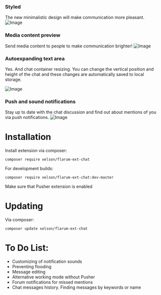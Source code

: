 ### Styled
The new minimalistic design will make communication more pleasant.
![Image](https://sun9-26.userapi.com/gVydTXjGGaTRbMfKP5ylO7qxdziAS2-YZ-3kSg/FvEUVC6gBLM.jpg)

### Media content preview
Send media content to people to make communication brighter!
![Image](https://sun9-68.userapi.com/W4ovX8pg_Lr8UQrjqdi8wtQpdzdi92JwDqejTg/VFkCrGSkHik.jpg)

### Autoexpanding text area
Yes. And chat container resizing. You can change the vertical position and height of the chat and these changes are automatically saved to local storage.

![Image](https://sun9-39.userapi.com/3TVMDAVhXxNvG-DTd2xj8_2PakEnvUsSFqtqSA/crl-KPYKtgE.jpg)

### Push and sound notifications
Stay up to date with the chat discussion and find out about mentions of you via push notifications.
![Image](https://sun9-8.userapi.com/K5yxp2Vey0-gs7bg4UYF3uAo4gc7PIzP5y6Jaw/VVTi5GMKLoY.jpg)

# Installation

Install extension via composer:
```
composer require xelson/flarum-ext-chat
```
For development builds:
```
composer require xelson/flarum-ext-chat:dev-master
```
Make sure that Pusher extension is enabled

# Updating
Via composer:
```
composer update xelson/flarum-ext-chat
```
# To Do List:

* Customizing of notification sounds
* Preventing flooding
* Message editing
* Alternative working mode without Pusher
* Forum notifications for missed mentions
* Chat messages history. Finding messages by keywords or name